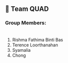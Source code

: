 ## 🚀 Team QUAD

### Group Members: <br><br>
1. Rishma Fathima Binti Bas
2. Terence Loorthanahan
3. Syamalia
4. Chong

